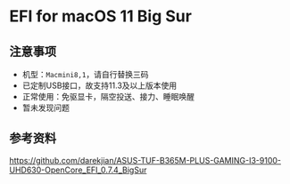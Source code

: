 # EFI for macOS 11 Big Sur
## 注意事项

- 机型：`Macmini8,1`，请自行替换三码
- 已定制USB接口，故支持11.3及以上版本使用
- 正常使用：免驱显卡，隔空投送、接力、睡眠唤醒
- 暂未发现问题

## 参考资料

https://github.com/darekjian/ASUS-TUF-B365M-PLUS-GAMING-I3-9100-UHD630-OpenCore_EFI_0.7.4_BigSur
